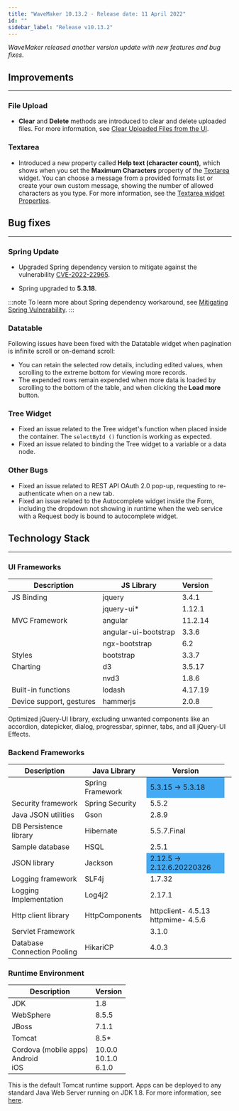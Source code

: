```yaml
---
title: "WaveMaker 10.13.2 - Release date: 11 April 2022"
id: ""
sidebar_label: "Release v10.13.2"
---
```

*WaveMaker released another version update with new features and bug fixes.*

## Improvements
---

### File Upload

- **Clear** and **Delete** methods are introduced to clear and delete uploaded files. For more information, see [Clear Uploaded Files from the UI](/learn/app-development/widgets/form-widgets/file-upload#clear-uploaded-files-from-ui).

### Textarea

- Introduced a new property called **Help text (character count)**, which shows when you set the **Maximum Characters** property of the [Textarea](/learn/app-development/widgets/form-widgets/textarea/) widget. You can choose a message from a provided formats list or create your own custom message, showing the number of allowed characters as you type. For more information, see the [Textarea widget Properties](/learn/app-development/widgets/form-widgets/textarea#properties).

## Bug fixes
---

### Spring Update

- Upgraded Spring dependency version to mitigate against the vulnerability [CVE-2022-22965](https://cve.mitre.org/cgi-bin/cvename.cgi?name=CVE-2022-22965).

- Spring upgraded to **5.3.18**.

:::note
To learn more about Spring dependency workaround, see [Mitigating Spring Vulnerability](/learn/blog/2022/04/05/mitigating-spring-zero-day-vulnerability).
:::

### Datatable

Following issues have been fixed with the Datatable widget when pagination is infinite scroll or on-demand scroll:

- You can retain the selected row details, including edited values, when scrolling to the extreme bottom for viewing more records.
- The expended rows remain expended when more data is loaded by scrolling to the bottom of the table, and when clicking the **Load more** button.

### Tree Widget

- Fixed an issue related to the Tree widget's function when placed inside the container. The `selectById ()` function is working as expected. 
- Fixed an issue related to binding the Tree widget to a variable or a data node. 

### Other Bugs

- Fixed an issue related to REST API OAuth 2.0 pop-up, requesting to re-authenticate when on a new tab. 
- Fixed an issue related to the Autocomplete widget inside the Form, including the dropdown not showing in runtime when the web service with a Request body is bound to autocomplete widget.


## Technology Stack

---

### UI Frameworks

| Description | JS Library | Version |
| --- | --- | --- |
| JS Binding | jquery | 3.4.1 |
| | jquery-ui* | 1.12.1 |
| MVC Framework | angular| 11.2.14 |
| | angular-ui-bootstrap | 3.3.6 |
| | ngx-bootstrap | 6.2 |
| Styles | bootstrap | 3.3.7 |
| Charting | d3 | 3.5.17 |
| | nvd3 | 1.8.6 |
| Built-in functions | lodash | 4.17.19|
| Device support, gestures | hammerjs | 2.0.8 |

Optimized jQuery-UI library, excluding unwanted components like an accordion, datepicker, dialog, progressbar, spinner, tabs, and all jQuery-UI Effects.

### Backend Frameworks

| Description | Java Library | Version |
| --- | --- | --- |
| | Spring Framework <td bgcolor="#44aaf4"> 5.3.15 -> 5.3.18 |
| Security framework | Spring Security | 5.5.2|
| Java JSON utilities | Gson | 2.8.9 |
| DB Persistence library | Hibernate | 5.5.7.Final|
| Sample database | HSQL | 2.5.1|
| JSON library | Jackson <td bgcolor="#44aaf4"> 2.12.5 -> 2.12.6.20220326|
| Logging framework | SLF4j |1.7.32 |
| Logging Implementation | Log4j2 | 2.17.1 |
| Http client library | HttpComponents | httpclient- 4.5.13 <br> httpmime- 4.5.6 |
| Servlet Framework | | 3.1.0 |
|Database Connection Pooling | HikariCP | 4.0.3 |

### Runtime Environment

| Description | Version |
| --- | --- |
| JDK | 1.8 |
| WebSphere | 8.5.5 |
| JBoss | 7.1.1 |
| Tomcat | 8.5* |
| Cordova (mobile apps) <br> Android <br> iOS | 10.0.0 <br> 10.1.0 <br> 6.1.0 |

This is the default Tomcat runtime support. Apps can be deployed to any standard Java Web Server running on JDK 1.8. For more information, see [here](/learn/app-development/deployment/deployment-web-server).